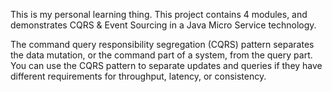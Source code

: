 This is my personal learning thing.
This project contains 4 modules, and demonstrates CQRS & Event Sourcing in a Java Micro Service technology.

The command query responsibility segregation (CQRS) pattern separates the data mutation, or the command part of a system, from the query part. 
You can use the CQRS pattern to separate updates and queries if they have different requirements for throughput, latency, or consistency.
